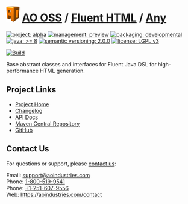 # [<img src="ao-logo.png" alt="AO Logo" width="35" height="40">](https://github.com/aoindustries) [AO OSS](https://github.com/aoindustries/ao-oss) / [Fluent HTML](https://github.com/aoindustries/ao-fluent-html) / [Any](https://github.com/aoindustries/ao-fluent-html-any)

[![project: alpha](https://oss.aoapps.com/ao-badges/project-alpha.svg)](https://aoindustries.com/life-cycle#project-alpha)
[![management: preview](https://oss.aoapps.com/ao-badges/management-preview.svg)](https://aoindustries.com/life-cycle#management-preview)
[![packaging: developmental](https://oss.aoapps.com/ao-badges/packaging-developmental.svg)](https://aoindustries.com/life-cycle#packaging-developmental)  
[![java: &gt;= 8](https://oss.aoapps.com/ao-badges/java-8.svg)](https://docs.oracle.com/javase/8/docs/api/)
[![semantic versioning: 2.0.0](https://oss.aoapps.com/ao-badges/semver-2.0.0.svg)](http://semver.org/spec/v2.0.0.html)
[![license: LGPL v3](https://oss.aoapps.com/ao-badges/license-lgpl-3.0.svg)](https://www.gnu.org/licenses/lgpl-3.0)

[![Build](https://github.com/aoindustries/ao-fluent-html-any/workflows/Build/badge.svg?branch=master)](https://github.com/aoindustries/ao-fluent-html-any/actions?query=workflow%3ABuild)

Base abstract classes and interfaces for Fluent Java DSL for high-performance HTML generation.

## Project Links
* [Project Home](https://oss.aoapps.com/fluent-html/any/)
* [Changelog](https://oss.aoapps.com/fluent-html/any/changelog)
* [API Docs](https://oss.aoapps.com/fluent-html/any/apidocs/)
* [Maven Central Repository](https://search.maven.org/artifact/com.aoapps/ao-fluent-html-any)
* [GitHub](https://github.com/aoindustries/ao-fluent-html-any)

## Contact Us
For questions or support, please [contact us](https://aoindustries.com/contact):

Email: [support@aoindustries.com](mailto:support@aoindustries.com)  
Phone: [1-800-519-9541](tel:1-800-519-9541)  
Phone: [+1-251-607-9556](tel:+1-251-607-9556)  
Web: https://aoindustries.com/contact
